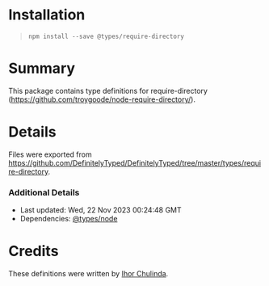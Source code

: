 # Installation
> `npm install --save @types/require-directory`

# Summary
This package contains type definitions for require-directory (https://github.com/troygoode/node-require-directory/).

# Details
Files were exported from https://github.com/DefinitelyTyped/DefinitelyTyped/tree/master/types/require-directory.

### Additional Details
 * Last updated: Wed, 22 Nov 2023 00:24:48 GMT
 * Dependencies: [@types/node](https://npmjs.com/package/@types/node)

# Credits
These definitions were written by [Ihor Chulinda](https://github.com/Igmat).
